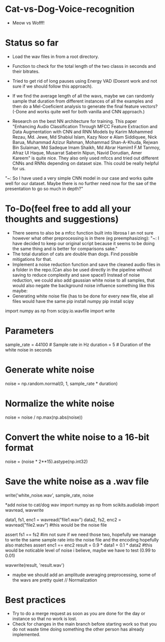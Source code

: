 # Cat-vs-Dog-Voice-recognition
* Meow vs Wofff!

# Status so far

* Load the wav files in from a root directory.
* Function to check for the total length of the two classs in seconds and their bitrates.
* Tried to get rid of long pauses using Energy VAD (Doesnt work and not sure if we should follow this approach). 
* If we find the average length of all the wavs, maybe we can randomly sample that duration from different instances of all   the examples and then do a Mel-Coeficient analysis to generate the final feature vectors? (-Done and works quite well for both vanilla and CNN approach.)

 * Research on the best NN architecture for training. This paper   "Enhancing Audio Classification Through MFCC Feature Extraction and Data Augmentation with CNN and RNN Models by Karim Mohammed Rezau, Md. Jewe, Md Shabiul Islam, Kazy Noor e Alam Siddiquee, Nick Barua, Muhammad Azizur Rahman, Mohammad Shan-A-Khuda, Rejwan Bin Sulaiman, Md Sadeque Imam Shaikh, Md Abrar Hamim1 F.M Tanmoy, Afraz Ul Haque, Musarrat Saberin Nipun, Navid Dorudian, Amer Kareem"  is quite nice. They also only used mfccs and tried out different CNNs and RNNs depending on dataset size. This could be really helpful for us.

 "~: So I have used a very simple CNN model in our case and works quite well for our dataset. Maybe there is no further need now for the sae of the presentation to go so much in depth?"

# To-Do(feel free to add all your thoughts and suggestions)

* There seems to also be a mfcc function built into librosa I an not sure however what other preprocessing is in there (eg preemphasizing): 
    "~: I have decided to keep our original script because it seems to be doing the same thing and is better for comparisons sake."
* The total duration of cats are double than dogs. Find possible mitigations for that.
* Implement a noise reduction function and save the cleaned audio files in a folder in the repo.(Can also be used directly in the pipeline without saving to reduce complexity and save space!) Instead of noise reduction, we could also add gaussian white noise to all samples, that would also negate the background noise influence something like this maybe:
* Generating white noise file (has to be done for every new file, else all files would have the same 
pip install numpy
pip install scipy

import numpy as np
from scipy.io.wavfile import write

# Parameters
sample_rate = 44100  # Sample rate in Hz
duration = 5  # Duration of the white noise in seconds

# Generate white noise
noise = np.random.normal(0, 1, sample_rate * duration)

# Normalize the white noise
noise = noise / np.max(np.abs(noise))

# Convert the white noise to a 16-bit format
noise = (noise * 2**15).astype(np.int32)

# Save the white noise as a .wav file
write('white_noise.wav', sample_rate, noise

*add noise to cat/dog wav
import numpy as np
from scikits.audiolab import wavread, wavwrite

data1, fs1, enc1 = wavread("file1.wav")
data2, fs2, enc2 = wavread("file2.wav") #this would be the noise file 

assert fs1 == fs2 #im not sure if we need those two, hopefully we manage to write the same sample rate into the noise file and the encoding hopefully also matches
assert enc1 == enc2
result = 0.9 * data1 + 0.1 * data2  #this would be noticable level of noise i believe, maybe we have to test (0.99 to 0.01)

wavwrite(result, 'result.wav')

* maybe we should add an amplitude averaging preprocessing, some of the wavs are pretty quiet // Normalization


# Best practices

* Try to do a merge request as soon as you are done for the day or instance so that no work is lost.
* Check for changes in the main branch before starting work so that you do not waste time doing something the other person has already implemented. 
